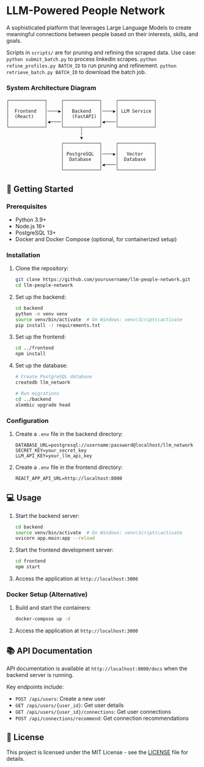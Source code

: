 # LLM-Powered People Network

A sophisticated platform that leverages Large Language Models to create meaningful connections between people based on their interests, skills, and goals.

Scripts in `scripts/` are for pruning and refining the scraped data.
Use case:
`python submit_batch.py` to process linkedin scrapes.
`python refine_profiles.py BATCH_ID` to run pruning and refinement.
`python retrieve_batch.py BATCH_ID` to download the batch job.

### System Architecture Diagram

```
┌─────────────┐     ┌─────────────┐     ┌─────────────┐
│             │     │             │     │             │
│  Frontend   │────▶│   Backend   │────▶│ LLM Service │
│  (React)    │     │   (FastAPI) │     │             │
│             │◀────│             │◀────│             │
└─────────────┘     └──────┬──────┘     └─────────────┘
                           │
                           ▼
                    ┌─────────────┐     ┌─────────────┐
                    │             │     │             │
                    │ PostgreSQL  │────▶│   Vector    │
                    │  Database   │     │  Database   │
                    │             │◀────│             │
                    └─────────────┘     └─────────────┘
```

## 🚀 Getting Started

### Prerequisites

- Python 3.9+
- Node.js 16+
- PostgreSQL 13+
- Docker and Docker Compose (optional, for containerized setup)

### Installation

1. Clone the repository:
   ```bash
   git clone https://github.com/yourusername/llm-people-network.git
   cd llm-people-network
   ```

2. Set up the backend:
   ```bash
   cd backend
   python -m venv venv
   source venv/bin/activate  # On Windows: venv\Scripts\activate
   pip install -r requirements.txt
   ```

3. Set up the frontend:
   ```bash
   cd ../frontend
   npm install
   ```

4. Set up the database:
   ```bash
   # Create PostgreSQL database
   createdb llm_network
   
   # Run migrations
   cd ../backend
   alembic upgrade head
   ```

### Configuration

1. Create a `.env` file in the backend directory:
   ```
   DATABASE_URL=postgresql://username:password@localhost/llm_network
   SECRET_KEY=your_secret_key
   LLM_API_KEY=your_llm_api_key
   ```

2. Create a `.env` file in the frontend directory:
   ```
   REACT_APP_API_URL=http://localhost:8000
   ```

## 💻 Usage

1. Start the backend server:
   ```bash
   cd backend
   source venv/bin/activate  # On Windows: venv\Scripts\activate
   uvicorn app.main:app --reload
   ```

2. Start the frontend development server:
   ```bash
   cd frontend
   npm start
   ```

3. Access the application at `http://localhost:3000`

### Docker Setup (Alternative)

1. Build and start the containers:
   ```bash
   docker-compose up -d
   ```

2. Access the application at `http://localhost:3000`

## 📚 API Documentation

API documentation is available at `http://localhost:8000/docs` when the backend server is running.

Key endpoints include:

- `POST /api/users`: Create a new user
- `GET /api/users/{user_id}`: Get user details
- `GET /api/users/{user_id}/connections`: Get user connections
- `POST /api/connections/recommend`: Get connection recommendations
## 📄 License

This project is licensed under the MIT License - see the [LICENSE](LICENSE) file for details.
